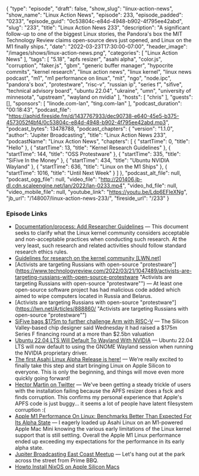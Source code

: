 {
  "type": "episode",
  "draft": false,
  "show_slug": "linux-action-news",
  "show_name": "Linux Action News",
  "episode": 233,
  "episode_padded": "0233",
  "episode_guid": "0c53804c-e84d-4948-b902-4f795ee42abd",
  "slug": "233",
  "title": "Linux Action News 233",
  "description": "A significant follow-up to one of the biggest Linux stories, the Pandora's box the MIT Technology Review claims open-source devs just opened, and Linux on the M1 finally ships.",
  "date": "2022-03-23T17:30:00-07:00",
  "header_image": "/images/shows/linux-action-news.png",
  "categories": [
    "Linux Action News"
  ],
  "tags": [
    "5.18",
    "apfs resizer",
    "asahi alpha",
    "color.js",
    "corruption",
    "faker.js",
    "gbm",
    "generic buffer manager",
    "hypocrite commits",
    "kernel research",
    "linux action news",
    "linux kernel",
    "linux news podcast",
    "m1",
    "m1 performance on linux",
    "mit",
    "ngo",
    "node.ipc",
    "pandora's box",
    "protestware",
    "risc-v",
    "russian ip",
    "series f",
    "sifive",
    "technical advisory board",
    "ubuntu 22.04",
    "ukraine",
    "umn",
    "university of minnesota",
    "upstream",
    "wayland on nvidia"
  ],
  "hosts": [
    "chris"
  ],
  "guests": [],
  "sponsors": [
    "linode.com-lan",
    "ting.com-lan"
  ],
  "podcast_duration": "00:18:43",
  "podcast_file": "https://aphid.fireside.fm/d/1437767933/dec90738-e640-45e5-b375-4573052f4bf4/0c53804c-e84d-4948-b902-4f795ee42abd.mp3",
  "podcast_bytes": 13478788,
  "podcast_chapters": {
    "version": "1.1.0",
    "author": "Jupiter Broadcasting",
    "title": "Linux Action News 233",
    "podcastName": "Linux Action News",
    "chapters": [
      {
        "startTime": 0,
        "title": "Hello"
      },
      {
        "startTime": 13,
        "title": "Kernel Research Guidelines"
      },
      {
        "startTime": 144,
        "title": "OSS Protestware"
      },
      {
        "startTime": 335,
        "title": "SiFive In the Money"
      },
      {
        "startTime": 434,
        "title": "Ubuntu NVIDIA Wayland"
      },
      {
        "startTime": 636,
        "title": "Linux on the M1 Ships"
      },
      {
        "startTime": 1016,
        "title": "Until Next Week"
      }
    ]
  },
  "podcast_alt_file": null,
  "podcast_ogg_file": null,
  "video_file": "http://201406.jb-dl.cdn.scaleengine.net/lan/2022/lan-0233.mp4",
  "video_hd_file": null,
  "video_mobile_file": null,
  "youtube_link": "https://youtu.be/Ldp6EFIeXNg",
  "jb_url": "/148007/linux-action-news-233/",
  "fireside_url": "/233"
}


### Episode Links

  * [Documentation/process: Add Researcher Guidelines](https://git.kernel.org/pub/scm/linux/kernel/git/torvalds/linux.git/commit/?id=f09f6f9b6982 "Documentation/process: Add Researcher Guidelines") — This document seeks to clarify what the Linux kernel community considers acceptable and non-acceptable practices when conducting such research. At the very least, such research and related activities should follow standard research ethics rules.
  * [Guidelines for research on the kernel community [LWN.net]](https://lwn.net/Articles/888891/ "Guidelines for research on the kernel community \[LWN.net\]")
  * [Activists are targeting Russians with open-source "protestware"](https://www.technologyreview.com/2022/03/21/1047489/activists-are-targeting-russians-with-open-source-protestware "Activists are targeting Russians with open-source "protestware"") — At least one open-source software project has had malicious code added which aimed to wipe computers located in Russia and Belarus.
  * [Activists are targeting Russians with open-source "protestware"](https://lwn.net/Articles/888860/ "Activists are targeting Russians with open-source "protestware"")
  * [SiFive bags $175m to further challenge Arm with RISC-V](https://www.theregister.com/2022/03/16/sifive_175m_series_f/ "SiFive bags $175m to further challenge Arm with RISC-V") — The Silicon Valley-based chip designer said Wednesday it had raised a $175m Series F financing round at a more than $2.5bn valuation
  * [Ubuntu 22.04 LTS Will Default To Wayland With NVIDIA](https://www.phoronix.com/scan.php?page=news_item&px=Ubuntu-22.04-NV-Wayland-Default "Ubuntu 22.04 LTS Will Default To Wayland With NVIDIA") — Ubuntu 22.04 LTS will now default to using the GNOME Wayland session when running the NVIDIA proprietary driver. 
  * [The first Asahi Linux Alpha Release is here!](https://asahilinux.org/2022/03/asahi-linux-alpha-release/ "The first Asahi Linux Alpha Release is here!") — We’re really excited to finally take this step and start bringing Linux on Apple Silicon to everyone. This is only the beginning, and things will move even more quickly going forward!
  * [Hector Martin on Twitter](https://twitter.com/marcan42/status/1505992184079986688 "Hector Martin on Twitter") — We've been getting a steady trickle of users with the installation failing because the APFS resizer does a fsck and finds corruption. This confirms my personal experience that Apple's APFS code is just buggy... it seems a lot of people have latent filesystem corruption :(
  * [Apple M1 Performance On Linux: Benchmarks Better Than Expected For Its Alpha State](https://www.phoronix.com/scan.php?page=article&item=apple-m1-linux-perf&num=1 "Apple M1 Performance On Linux: Benchmarks Better Than Expected For Its Alpha State") — I eagerly loaded up Asahi Linux on an M1-powered Apple Mac Mini knowing the various early limitations of the Linux kernel support that is still settling. Overall the Apple M1 Linux performance ended up exceeding my expectations for the performance in its early alpha state.
  * [Jupiter Broadcasting East Coast Meetup](https://www.meetup.com/jupiterbroadcasting/events/284291401/ "Jupiter Broadcasting East Coast Meetup") — Let's hang out at the park across the street from Prime BBQ.
  * [Howto Install NixOS on Apple Silicon Macs](https://github.com/tpwrules/nixos-m1/blob/main/docs/uefi-standalone.md "Howto Install NixOS on Apple Silicon Macs")



